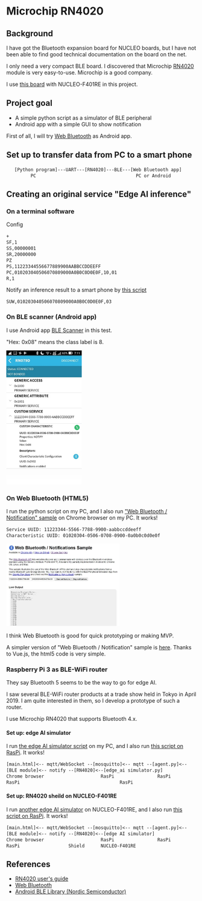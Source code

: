 # Microchip RN4020

## Background

I have got the Bluetooth expansion board for NUCLEO boards, but I have not been able to find good technical documentation on the board on the net.

I only need a very compact BLE board. I discovered that Microchip [RN4020](https://www.microchip.com/wwwproducts/en/RN4020) module is very easy-to-use. Microchip is a good company.

I use [this board](http://akizukidenshi.com/catalog/g/gK-11102/) with NUCLEO-F401RE in this project.

## Project goal

- A simple python script as a simulator of BLE peripheral
- Android app with a simple GUI to show notification

First of all, I will try [Web Bluetooth](https://developers.google.com/web/updates/2015/07/interact-with-ble-devices-on-the-web) as Android app.

## Set up to transfer data from PC to a smart phone

```
   [Python program]---UART---[RN4020]---BLE---[Web Bluetooth app]
         PC                                     PC or Android
```

## Creating an original service "Edge AI inference"

### On a terminal software

Config
```
+
SF,1
SS,00000001
SR,20000000
PZ
PS,11223344556677889900AABBCCDDEEFF
PC,010203040506070809000A0B0C0D0E0F,10,01
R,1
```

Notify an inference result to a smart phone by [this script](./python/edge_ai_simulator.py)
```
SUW,010203040506070809000A0B0C0D0E0F,03
```

### On BLE scanner (Android app)

I use Android app [BLE Scanner](https://play.google.com/store/apps/details?id=com.macdom.ble.blescanner&hl=en) in this test.

"Hex: 0x08" means the class label is 8.

<img src="./doc/screenshot_notification.jpg" width=200>


### On Web Bluetooth (HTML5)

I run the python script on my PC, and I also run ["Web Bluetooth / Notification" sample](https://googlechrome.github.io/samples/web-bluetooth/notifications.htm) on Chrome browser on my PC. It works!

```
Service UUID: 11223344-5566-7788-9900-aabbccddeeff
Characteristic UUID: 01020304-0506-0708-0900-0a0b0c0d0e0f
```

<img src="./doc/screenshot_web_bluetooth.jpg" width=300>

I think Web Bluetooth is good for quick prototyping or making MVP.

A simpler version of "Web Bluetooth / Notification" sample is [here](./html5/notifications.html). Thanks to Vue.js, the html5 code is very simple.

### Raspberry Pi 3 as BLE-WiFi router

They say Bluetooth 5 seems to be the way to go for edge AI.

I saw several BLE-WiFi router products at a trade show held in Tokyo in April 2019. I am quite interested in them, so I develop a prototype of such a router.

I use Microchip RN4020 that supports Bluetooth 4.x.  

#### Set up: edge AI simulator

I run [the edge AI simulator script](./python/edge_ai_simulator.py) on my PC, and I also run [this script on RasPi](./python/agent.py). It works!

```
[main.html]<-- mqtt/WebSocket --[mosquitto]<-- mqtt --[agent.py]<--[BLE module]<-- notify --[RN4020]<--[edge_ai simulator.py]
Chrome browser                     RasPi                RasPi         RasPi                                     RasPi
```

#### Set up: RN4020 sheild on NUCLEO-F401RE

I run [another edge AI simulator](./stm32) on NUCLEO-F401RE, and I also run [this script on RasPi](./python/agent.py). It works!

```
[main.html]<-- mqtt/WebSocket --[mosquitto]<-- mqtt --[agent.py]<--[BLE module]<-- notify --[RN4020]<--[edge AI simulator]
Chrome browser                     RasPi                RasPi         RasPi                  Shield      NUCLEO-F401RE    
```

## References

- [RN4020 user's guide](http://ww1.microchip.com/downloads/en/devicedoc/70005191b.pdf)
- [Web Bluetooth](https://developers.google.com/web/updates/2015/07/interact-with-ble-devices-on-the-web)
- [Android BLE Library (Nordic Semiconductor)](https://github.com/NordicSemiconductor/Android-BLE-Library)
